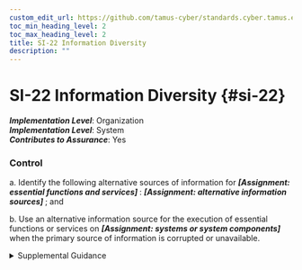 ```yaml
---
custom_edit_url: https://github.com/tamus-cyber/standards.cyber.tamus.edu/tree/main/static/content/tamus.edu/TAMUS_profile.xml
toc_min_heading_level: 2
toc_max_heading_level: 2
title: SI-22 Information Diversity
description: ""
---
```


# SI-22 Information Diversity {#si-22}

_**Implementation Level**_: Organization\
_**Implementation Level**_: System\
_**Contributes to Assurance**_: Yes

### Control

a. Identify the following alternative sources of information for <strong>                     <em>[Assignment: essential functions and services]</em>                  </strong>: <strong>                     <em>[Assignment: alternative information sources]</em>                  </strong> ; and

b. Use an alternative information source for the execution of essential functions or services on <strong>                     <em>[Assignment: systems or system components]</em>                  </strong> when the primary source of information is corrupted or unavailable.

<details>
  <summary>Supplemental Guidance</summary>

Actions taken by a system service or a function are often driven by the information it receives. Corruption, fabrication, modification, or deletion of that information could impact the ability of the service function to properly carry out its intended actions. By having multiple sources of input, the service or function can continue operation if one source is corrupted or no longer available. It is possible that the alternative sources of information may be less precise or less accurate than the primary source of information. But having such sub-optimal information sources may still provide a sufficient level of quality that the essential service or function can be carried out, even in a degraded or debilitated manner.

</details>


